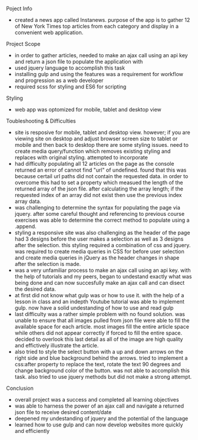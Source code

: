 Poject Info
- created a news app called Instanews. purpose of the app is to gather 12 of New York Times top articles from each category and display in a convenient web application.

Project Scope
- in order to gather articles, needed to make an ajax call using an api key and return a json file to populate the application with
- used jquery language to accomplish this task
- installing gulp and using the features was a requirement for workflow and progression as a web developer
- required scss for styling and ES6 for scripting

Styling
- web app was optomized for mobile, tablet and desktop view

Toubleshooting & Difficulties
- site is resposive for mobile, tablet and desktop view. however; if you are viewing site on desktop and adjust browser screen size to tablet or mobile and then back to desktop there are some styling issues. need to create media query/function which removes existing styling and replaces with original styling. attempted to incorporate
- had difficulty populating all 12 articles on the page as the console returned an error of cannot find "url" of undefined. found that this was because certail url paths did not contain the requested data. in order to overcome this had to set a property which measued the length of the returned array of the json file. after calculating the array length; if the requested index of an array did not exist then use the previous index array data.
- was challenging to determine the syntax for populating the page via jquery. after some careful thought and referencing to previous course exercises was able to determine the correct method to populate using a .append.
- styling a responsive site was also challenging as the header of the page had 3 designs before the user makes a selection as well as 3 designs after the selection. this styling required a combination of css and jquery. was required to create media queries in CSS for before user selection and create media queries in jQuery as the header changes in shape after the selection is made.
- was a very unfamiliar process to make an ajax call using an api key. with the help of tutorials and my peers, began to undestand exactly what was being done and can now succesfully make an ajax call and can disect the desired data.
- at first did not know what gulp was or how to use it. with the help of a lesson in class and an indepth Youtube tutorial was able to implement gulp. now have a solid undestanding of how to use and read gulp
- last difficulty was a rather simple problem with no found solution. was unable to ensure that all images pulled from json file were able to fill the available space for each article. most images fill the entire article space while others did not appear correctly if forced to fill the entire space. decided to overlook this last detail as all of the image are high quality and effictively illustrate the article.
- also tried to style the select button with a up and down arrows on the right side and blue background behind the arrows. tried to implement a css:after property to replace the text, rotate the text 90 degrees and change background color of the button. was not able to accomplish this task. also tried to use jquery methods but did not make a strong attempt.

Conclusion
- overall project was a success and completed all learning objectives
- was able to harness the power of an ajax call and navigate a returned json file to receive desired content/date
- deepened my undestanding of jquery and the potential of the language
- learned how to use gulp and can now develop websites more quickly and efficiently
